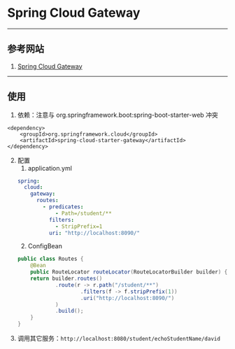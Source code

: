 # Spring Cloud Gateway

---
## 参考网站
1. [Spring Cloud Gateway](https://cloud.spring.io/spring-cloud-gateway/reference/html/)
---
## 使用
1. 依赖：注意与 org.springframework.boot:spring-boot-starter-web 冲突
```
<dependency>
    <groupId>org.springframework.cloud</groupId>
    <artifactId>spring-cloud-starter-gateway</artifactId>
</dependency>
```
2. 配置
    1. application.yml
    ```yaml
    spring:
      cloud:
        gateway:
          routes:
            - predicates:
                - Path=/student/**
              filters:
                - StripPrefix=1
              uri: "http://localhost:8090/"
    ```
    2. ConfigBean
    ```java
    public class Routes {
        @Bean
        public RouteLocator routeLocator(RouteLocatorBuilder builder) {
        return builder.routes()
                .route(r -> r.path("/student/**")
                        .filters(f -> f.stripPrefix(1))
                        .uri("http://localhost:8090/")
                )
                .build();
        }
    }
    ```
3. 调用其它服务：`http://localhost:8080/student/echoStudentName/david`